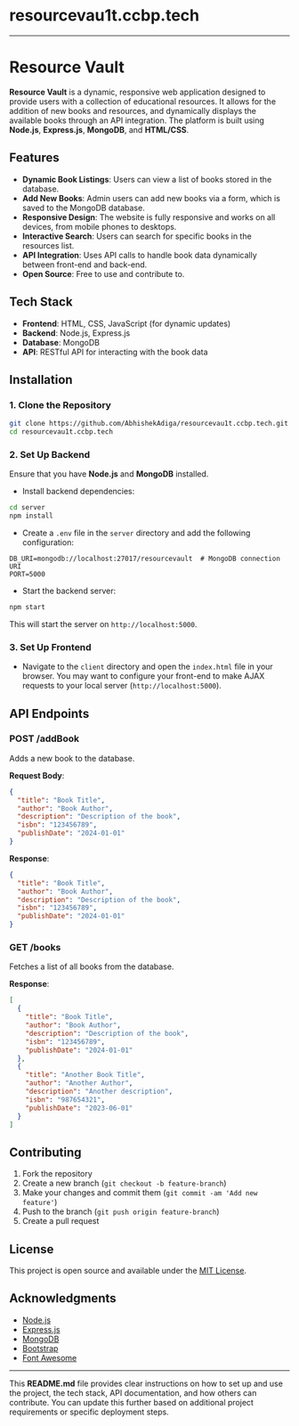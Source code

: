 # resourcevau1t.ccbp.tech
---

# Resource Vault

**Resource Vault** is a dynamic, responsive web application designed to provide users with a collection of educational resources. It allows for the addition of new books and resources, and dynamically displays the available books through an API integration. The platform is built using **Node.js**, **Express.js**, **MongoDB**, and **HTML/CSS**.

## Features

- **Dynamic Book Listings**: Users can view a list of books stored in the database.
- **Add New Books**: Admin users can add new books via a form, which is saved to the MongoDB database.
- **Responsive Design**: The website is fully responsive and works on all devices, from mobile phones to desktops.
- **Interactive Search**: Users can search for specific books in the resources list.
- **API Integration**: Uses API calls to handle book data dynamically between front-end and back-end.
- **Open Source**: Free to use and contribute to.

## Tech Stack

- **Frontend**: HTML, CSS, JavaScript (for dynamic updates)
- **Backend**: Node.js, Express.js
- **Database**: MongoDB
- **API**: RESTful API for interacting with the book data

## Installation

### 1. Clone the Repository

```bash
git clone https://github.com/AbhishekAdiga/resourcevau1t.ccbp.tech.git
cd resourcevau1t.ccbp.tech
```

### 2. Set Up Backend

Ensure that you have **Node.js** and **MongoDB** installed.

- Install backend dependencies:

```bash
cd server
npm install
```

- Create a `.env` file in the `server` directory and add the following configuration:

```env
DB_URI=mongodb://localhost:27017/resourcevault  # MongoDB connection URI
PORT=5000
```

- Start the backend server:

```bash
npm start
```

This will start the server on `http://localhost:5000`.

### 3. Set Up Frontend

- Navigate to the `client` directory and open the `index.html` file in your browser. You may want to configure your front-end to make AJAX requests to your local server (`http://localhost:5000`).

## API Endpoints

### POST /addBook

Adds a new book to the database.

**Request Body**:
```json
{
  "title": "Book Title",
  "author": "Book Author",
  "description": "Description of the book",
  "isbn": "123456789",
  "publishDate": "2024-01-01"
}
```

**Response**:
```json
{
  "title": "Book Title",
  "author": "Book Author",
  "description": "Description of the book",
  "isbn": "123456789",
  "publishDate": "2024-01-01"
}
```

### GET /books

Fetches a list of all books from the database.

**Response**:
```json
[
  {
    "title": "Book Title",
    "author": "Book Author",
    "description": "Description of the book",
    "isbn": "123456789",
    "publishDate": "2024-01-01"
  },
  {
    "title": "Another Book Title",
    "author": "Another Author",
    "description": "Another description",
    "isbn": "987654321",
    "publishDate": "2023-06-01"
  }
]
```

## Contributing

1. Fork the repository
2. Create a new branch (`git checkout -b feature-branch`)
3. Make your changes and commit them (`git commit -am 'Add new feature'`)
4. Push to the branch (`git push origin feature-branch`)
5. Create a pull request

## License

This project is open source and available under the [MIT License](LICENSE).

## Acknowledgments

- [Node.js](https://nodejs.org/en/)
- [Express.js](https://expressjs.com/)
- [MongoDB](https://www.mongodb.com/)
- [Bootstrap](https://getbootstrap.com/)
- [Font Awesome](https://fontawesome.com/)

---

This **README.md** file provides clear instructions on how to set up and use the project, the tech stack, API documentation, and how others can contribute. You can update this further based on additional project requirements or specific deployment steps.
